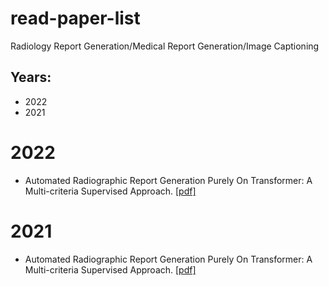 # read-paper-list
Radiology Report Generation/Medical Report Generation/Image Captioning

## Years:
* 2022 <span id="2022"></span>
* 2021 <span id="2021"></span>


# **2022**
* Automated Radiographic Report Generation Purely On Transformer: A Multi-criteria Supervised Approach. [[pdf]](https://ieeexplore.ieee.org/document/9768661)

# **2021**
* Automated Radiographic Report Generation Purely On Transformer: A Multi-criteria Supervised Approach. [[pdf]](https://ieeexplore.ieee.org/document/9768661)

